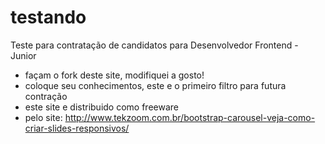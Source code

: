 # testando
Teste para contratação de candidatos
para Desenvolvedor Frontend - Junior

* façam o fork deste site, modifiquei a gosto!
* coloque seu conhecimentos, este e o primeiro filtro para futura contração
* este site e distribuido como freeware
* pelo site: http://www.tekzoom.com.br/bootstrap-carousel-veja-como-criar-slides-responsivos/
